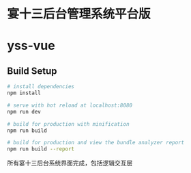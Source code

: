 # 宴十三后台管理系统平台版

# yss-vue

## Build Setup

``` bash
# install dependencies
npm install

# serve with hot reload at localhost:8080
npm run dev

# build for production with minification
npm run build

# build for production and view the bundle analyzer report
npm run build --report
```

所有宴十三后台系统界面完成，包括逻辑交互层


